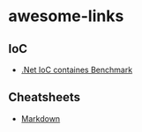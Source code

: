 # awesome-links

## IoC

* [.Net IoC containes Benchmark](http://www.palmmedia.de/blog/2011/8/30/ioc-container-benchmark-performance-comparison)

## Cheatsheets
* [Markdown](https://github.com/adam-p/markdown-here/wiki/Markdown-Cheatsheet)

